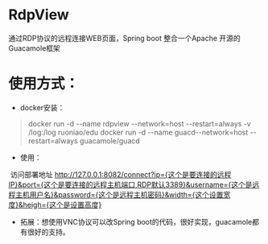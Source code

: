 # RdpView

通过RDP协议的远程连接WEB页面，Spring boot 整合一个Apache 开源的Guacamole框架

# 使用方式：

- docker安装：

> docker run -d --name rdpview --network=host --restart=always -v /log:/log ruoniao/edu
> docker run -d --name guacd--network=host --restart=always  guacamole/guacd



- 使用： 

​      访问部署地址  http://127.0.0.1:8082/connect?ip={这个是要连接的远程IP}&port={这个是要连接的远程主机端口,RDP默认3389}&username={这个是远程主机用户名}&password={这个是远程主机密码}&width={这个设置宽度}&heigh={这个是设置高度}

- 拓展：想使用VNC协议可以改Spring boot的代码，很好实现，guacamole都有很好的支持。
